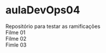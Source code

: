 # aulaDevOps04
Repositório para testar as ramificações<br>
Filme 01 <br>
Filme 02 <br>
Fimle 03 <br>
